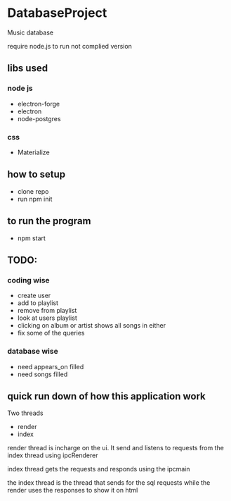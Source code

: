 # DatabaseProject
 Music database

require node.js to run not complied version

## libs used
### node js
- electron-forge
- electron
- node-postgres

### css
- Materialize

## how to setup
- clone repo
- run npm init

## to run the program
- npm start 

## TODO:
### coding wise
- create user
- add to playlist
- remove from playlist
- look at users playlist
- clicking on album or artist shows all songs in either
- fix some of the queries

### database wise
- need appears_on filled
- need songs filled


## quick run down of how this application work
Two threads
- render
- index

render thread is incharge on the ui. It send and listens to requests from the index thread using ipcRenderer

index thread gets the requests and responds using the ipcmain 

the index thread is the thread that sends for the sql requests while the render uses the responses to show it on html